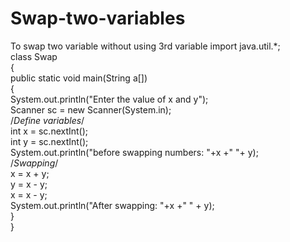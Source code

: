 # Swap-two-variables
To swap two variable without using 3rd variable
import java.util.*;  
class Swap   
{  
    public static void main(String a[])   
    {   
        System.out.println("Enter the value of x and y");  
        Scanner sc = new Scanner(System.in);  
        /*Define variables*/  
        int x = sc.nextInt();  
        int y = sc.nextInt();  
        System.out.println("before swapping numbers: "+x +" "+ y);  
       /*Swapping*/  
        x = x + y;   
        y = x - y;   
        x = x - y;   
        System.out.println("After swapping: "+x +"  " + y);   
    }   
}  
